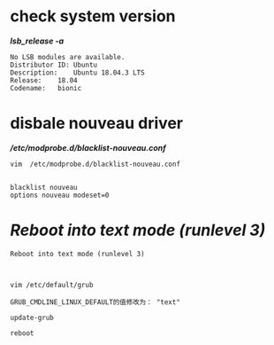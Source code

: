 
#  check system version

***lsb_release -a***


```
No LSB modules are available.
Distributor ID:	Ubuntu
Description:	Ubuntu 18.04.3 LTS
Release:	18.04
Codename:	bionic

```
#  disbale nouveau driver

***/etc/modprobe.d/blacklist-nouveau.conf***

```
vim  /etc/modprobe.d/blacklist-nouveau.conf


blacklist nouveau
options nouveau modeset=0
```

# ***Reboot into text mode (runlevel 3)***

```
Reboot into text mode (runlevel 3)



vim /etc/default/grub

GRUB_CMDLINE_LINUX_DEFAULT的值修改为： "text"

update-grub

reboot


```

#  




